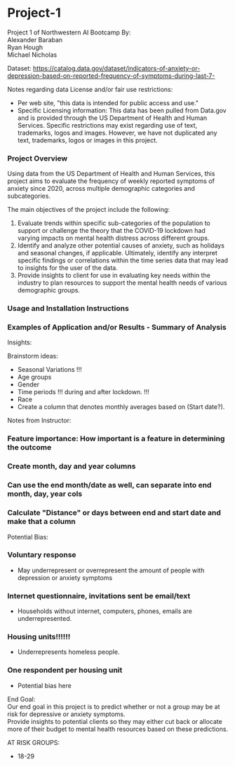# Project-1
Project 1 of Northwestern AI Bootcamp
By:  
Alexander Baraban  
Ryan Hough  
Michael Nicholas  

Dataset: https://catalog.data.gov/dataset/indicators-of-anxiety-or-depression-based-on-reported-frequency-of-symptoms-during-last-7-

Notes regarding data License and/or fair use restrictions:
* Per web site, "this data is intended for public access and use."
* Specific Licensing information: This data has been pulled from Data.gov and is provided through the US Department of Health and Human Services.  Specific restrictions may exist regarding use of text, trademarks, logos and images.  However, we have not duplicated any text, trademarks, logos or images in this project.

### Project Overview
Using data from the US Department of Health and Human Services, this project aims to evaluate the frequency of weekly reported symptoms of anxiety since 2020, across multiple demographic categories and subcategories.  

The main objectives of the project include the following:
1. Evaluate trends within specific sub-categories of the population to support or challenge the theory that the COVID-19 lockdown had varying impacts on mental health distress across different groups.
2. Identify and analyze other potential causes of anxiety, such as holidays and seasonal changes, if applicable.  Ultimately, identify any interpret specific findings or correlations within the time series data that may lead to insights for the user of the data.
3. Provide insights to client for use in evaluating key needs within the industry to plan resources to support the mental health needs of various demographic groups.

### Usage and Installation Instructions

### Examples of Application and/or Results - Summary of Analysis

Insights:


Brainstorm ideas:
- Seasonal Variations !!!
- Age groups 
- Gender 
- Time periods !!! during and after lockdown. !!!
- Race
- Create a column that denotes monthly averages based on (Start date?).

Notes from Instructor:
### Feature importance: How important is a feature in determining the outcome  
### Create month, day and year columns  
### Can use the end month/date as well, can separate into end month, day, year cols  
### Calculate "Distance" or days between end and start date and make that a column  

Potential Bias:
### Voluntary response
- May underrepresent or overrepresent the amount of people with depression or anxiety symptoms
### Internet questionnaire, invitations sent be email/text
- Households without internet, computers, phones, emails are underrepresented.
### Housing units!!!!!!
- Underrepresents homeless people.
### One respondent per housing unit
- Potential bias here


End Goal:  
Our end goal in this project is to predict whether or not a group may be at risk for depressive or anxiety symptoms.  
Provide insights to potential clients so they may either cut back or allocate more of their budget to mental health resources based on these predictions.


AT RISK GROUPS:
- 18-29